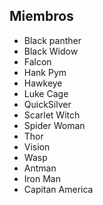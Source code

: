 ## Miembros

* Black panther
* Black Widow
* Falcon
* Hank Pym
* Hawkeye
* Luke Cage
* QuickSilver
* Scarlet Witch
* Spider Woman
* Thor
* Vision
* Wasp
* Antman
* Iron Man
* Capitan America